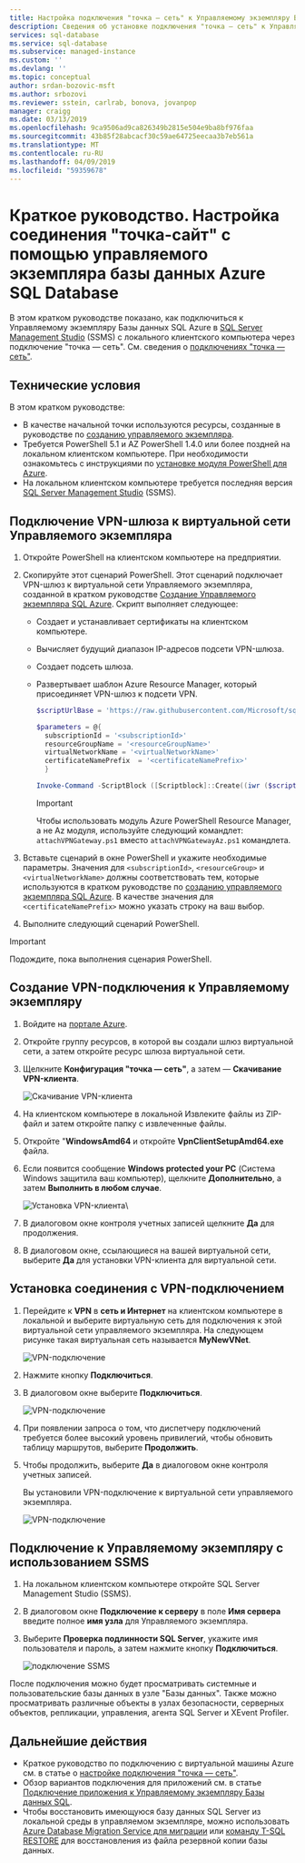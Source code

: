```yaml
---
title: Настройка подключения "точка — сеть" к Управляемому экземпляру Базы данных SQL Azure | Документация Майкрософт
description: Сведения об установке подключения "точка — сеть" к Управляемому экземпляру Базы данных SQL Azure в SQL Server Management Studio с локального клиентского компьютера.
services: sql-database
ms.service: sql-database
ms.subservice: managed-instance
ms.custom: ''
ms.devlang: ''
ms.topic: conceptual
author: srdan-bozovic-msft
ms.author: srbozovi
ms.reviewer: sstein, carlrab, bonova, jovanpop
manager: craigg
ms.date: 03/13/2019
ms.openlocfilehash: 9ca9506ad9ca826349b2815e504e9ba8bf976faa
ms.sourcegitcommit: 43b85f28abcacf30c59ae64725eecaa3b7eb561a
ms.translationtype: MT
ms.contentlocale: ru-RU
ms.lasthandoff: 04/09/2019
ms.locfileid: "59359678"
---
```

# <a name="quickstart-configure-a-point-to-site-connection-to-an-azure-sql-database-managed-instance-from-on-premises"></a>Краткое руководство. Настройка соединения "точка-сайт" с помощью управляемого экземпляра базы данных Azure SQL Database

В этом кратком руководстве показано, как подключиться к Управляемому экземпляру Базы данных SQL Azure в [SQL Server Management Studio](https://docs.microsoft.com/sql/ssms/sql-server-management-studio-ssms) (SSMS) с локального клиентского компьютера через подключение "точка — сеть". См. сведения о [подключениях "точка — сеть"](../vpn-gateway/point-to-site-about.md).

## <a name="prerequisites"></a>Технические условия

В этом кратком руководстве:

- В качестве начальной точки используются ресурсы, созданные в руководстве по [созданию управляемого экземпляра](sql-database-managed-instance-get-started.md).
- Требуется PowerShell 5.1 и AZ PowerShell 1.4.0 или более поздней на локальном клиентском компьютере. При необходимости ознакомьтесь с инструкциями по [установке модуля PowerShell для Azure](https://docs.microsoft.com/powershell/azure/install-az-ps#install-the-azure-powershell-module).
- На локальном клиентском компьютере требуется последняя версия [SQL Server Management Studio](https://docs.microsoft.com/sql/ssms/sql-server-management-studio-ssms) (SSMS).

## <a name="attach-a-vpn-gateway-to-your-managed-instance-virtual-network"></a>Подключение VPN-шлюза к виртуальной сети Управляемого экземпляра

1. Откройте PowerShell на клиентском компьютере на предприятии.

2. Скопируйте этот сценарий PowerShell. Этот сценарий подключает VPN-шлюз к виртуальной сети Управляемого экземпляра, созданной в кратком руководстве [Создание Управляемого экземпляра SQL Azure](sql-database-managed-instance-get-started.md). Скрипт выполняет следующее:

   - Создает и устанавливает сертификаты на клиентском компьютере.
   - Вычисляет будущий диапазон IP-адресов подсети VPN-шлюза.
   - Создает подсеть шлюза.
   - Развертывает шаблон Azure Resource Manager, который присоединяет VPN-шлюз к подсети VPN.

     ```powershell
     $scriptUrlBase = 'https://raw.githubusercontent.com/Microsoft/sql-server-samples/master/samples/manage/azure-sql-db-managed-instance/attach-vpn-gateway'

     $parameters = @{
       subscriptionId = '<subscriptionId>'
       resourceGroupName = '<resourceGroupName>'
       virtualNetworkName = '<virtualNetworkName>'
       certificateNamePrefix  = '<certificateNamePrefix>'
       }

     Invoke-Command -ScriptBlock ([Scriptblock]::Create((iwr ($scriptUrlBase+'/attachVPNGatewayAz.ps1?t='+ [DateTime]::Now.Ticks)).Content)) -ArgumentList $parameters, $scriptUrlBase
     ```

     > [!IMPORTANT]
     > Чтобы использовать модуль Azure PowerShell Resource Manager, а не Az модуля, используйте следующий командлет: `attachVPNGateway.ps1` вместо `attachVPNGatewayAz.ps1` командлета.

3. Вставьте сценарий в окне PowerShell и укажите необходимые параметры. Значения для `<subscriptionId>`, `<resourceGroup>` и `<virtualNetworkName>` должны соответствовать тем, которые используются в кратком руководстве по [созданию управляемого экземпляра SQL Azure](sql-database-managed-instance-get-started.md). В качестве значения для `<certificateNamePrefix>` можно указать строку на ваш выбор.

4. Выполните следующий сценарий PowerShell.

> [!IMPORTANT]
> Подождите, пока выполнения сценария PowerShell.

## <a name="create-a-vpn-connection-to-your-managed-instance"></a>Создание VPN-подключения к Управляемому экземпляру

1. Войдите на [портале Azure](https://portal.azure.com/).
2. Откройте группу ресурсов, в которой вы создали шлюз виртуальной сети, а затем откройте ресурс шлюза виртуальной сети.
3. Щелкните **Конфигурация "точка — сеть"**, а затем — **Скачивание VPN-клиента**.

    ![Скачивание VPN-клиента](./media/sql-database-managed-instance-configure-p2s/download-vpn-client.png)  
4. На клиентском компьютере в локальной Извлеките файлы из ZIP-файл и затем откройте папку с извлеченные файлы.
5. Откройте "**WindowsAmd64** и откройте **VpnClientSetupAmd64.exe** файла.
6. Если появится сообщение **Windows protected your PC** (Система Windows защитила ваш компьютер), щелкните **Дополнительно**, а затем **Выполнить в любом случае**.

    ![Установка VPN-клиента](./media/sql-database-managed-instance-configure-p2s/vpn-client-defender.png)\
7. В диалоговом окне контроля учетных записей щелкните **Да** для продолжения.
8. В диалоговом окне, ссылающиеся на вашей виртуальной сети, выберите **Да** для установки VPN-клиента для виртуальной сети.

## <a name="connect-to-the-vpn-connection"></a>Установка соединения с VPN-подключением

1. Перейдите к **VPN** в **сеть и Интернет** на клиентском компьютере в локальной и выберите виртуальную сеть для подключения к этой виртуальной сети управляемого экземпляра. На следующем рисунке такая виртуальная сеть называется **MyNewVNet**.

    ![VPN-подключение](./media/sql-database-managed-instance-configure-p2s/vpn-connection.png)  
2. Нажмите кнопку **Подключиться**.
3. В диалоговом окне выберите **Подключиться**.

    ![VPN-подключение](./media/sql-database-managed-instance-configure-p2s/vpn-connection2.png)  
4. При появлении запроса о том, что диспетчеру подключений требуется более высокий уровень привилегий, чтобы обновить таблицу маршрутов, выберите **Продолжить**.
5. Чтобы продолжить, выберите **Да** в диалоговом окне контроля учетных записей.

   Вы установили VPN-подключение к виртуальной сети управляемого экземпляра.

    ![VPN-подключение](./media/sql-database-managed-instance-configure-p2s/vpn-connection-succeeded.png)  

## <a name="use-ssms-to-connect-to-the-managed-instance"></a>Подключение к Управляемому экземпляру с использованием SSMS

1. На локальном клиентском компьютере откройте SQL Server Management Studio (SSMS).
2. В диалоговом окне **Подключение к серверу** в поле **Имя сервера** введите полное **имя узла** для Управляемого экземпляра.
3. Выберите **Проверка подлинности SQL Server**, укажите имя пользователя и пароль, а затем нажмите кнопку **Подключиться**.

    ![подключение SSMS](./media/sql-database-managed-instance-configure-vm/ssms-connect.png)  

После подключения можно будет просматривать системные и пользовательские базы данных в узле "Базы данных". Также можно просматривать различные объекты в узлах безопасности, серверных объектов, репликации, управления, агента SQL Server и XEvent Profiler.

## <a name="next-steps"></a>Дальнейшие действия

- Краткое руководство по подключению с виртуальной машины Azure см. в статье о [настройке подключения "точка — сеть"](sql-database-managed-instance-configure-p2s.md).
- Обзор вариантов подключения для приложений см. в статье [Подключение приложения к Управляемому экземпляру Базы данных SQL](sql-database-managed-instance-connect-app.md).
- Чтобы восстановить имеющуюся базу данных SQL Server из локальной среды в управляемом экземпляре, можно использовать [Azure Database Migration Service для миграции](../dms/tutorial-sql-server-to-managed-instance.md) или [команду T-SQL RESTORE](sql-database-managed-instance-get-started-restore.md) для восстановления из файла резервной копии базы данных.
